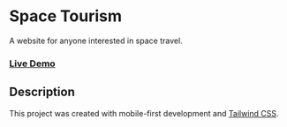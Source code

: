 # Space Tourism
A website for anyone interested in space travel.

### [Live Demo](https://space-tourism-tn.netlify.app/)

## Description 
This project was created with mobile-first development and [Tailwind CSS](https://tailwindcss.com/).
